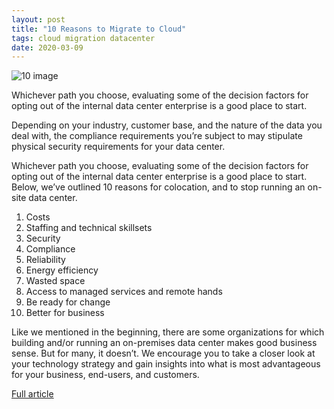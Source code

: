 ```yaml
---
layout: post
title: "10 Reasons to Migrate to Cloud"
tags: cloud migration datacenter
date: 2020-03-09
---
```


![10 image](https://datacenterfrontier.com/wp-content/uploads/2020/03/top-10-reasons-colocation.jpg)

Whichever path you choose, evaluating some of the decision factors for opting out of the internal data center 
enterprise is a good place to start.

Depending on your industry, customer base, and the nature of the data you deal with, the compliance 
requirements you’re subject to may stipulate physical security requirements for your data center.

Whichever path you choose, evaluating some of the decision factors for opting out of the internal data center 
enterprise is a good place to start. Below, we’ve outlined 10 reasons for colocation, and to stop running an 
on-site data center.

1. Costs
2. Staffing and technical skillsets
3. Security
4. Compliance
5. Reliability
6. Energy efficiency
7. Wasted space
8. Access to managed services and remote hands
9. Be ready for change
10. Better for business

Like we mentioned in the beginning, there are some organizations for which building and/or running an 
on-premises data center makes good business sense. But for many, it doesn’t. We encourage you to take 
a closer look at your technology strategy and gain insights into what is most advantageous for your 
business, end-users, and customers.

[Full article](https://datacenterfrontier.com/10-reasons-for-colocation-cloud/)
